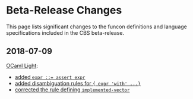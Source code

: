 Beta-Release Changes
====================

This page lists significant changes to the funcon definitions and
language specifications included in the CBS beta-release.

2018-07-09
----------

[OCaml Light](Languages-beta/OCaml-Light/index.md):
* [added `expr ::= assert expr`](Languages-beta/OCaml-Light/OC-L-cbs/OC-L/OC-L-07-Expressions/index.html)
* [added disambiguation rules for `{ expr 'with' ...}`](Languages-beta/OCaml-Light/OC-L-cbs/OC-L/OC-L-A-Disambiguation/index.html)
* [corrected the rule defining `implemented-vector`](Languages-beta/OCaml-Light/OC-L-cbs/OC-L/OC-L-02-Values/index.html)